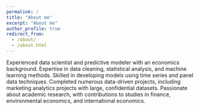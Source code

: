 ```yaml
---
permalink: /
title: "About me"
excerpt: "About me"
author_profile: true
redirect_from: 
  - /about/
  - /about.html
---
```





Experienced data scientist and predictive modeler with an economics background. Expertise in data cleaning, statistical analysis, and machine learning methods. Skilled in developing models using time series and panel data techniques. Completed numerous data-driven projects, including marketing analytics projects with large, confidential datasets. Passionate about academic research, with contributions to studies in finance, environmental economics, and international economics.
